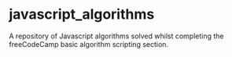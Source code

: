# javascript_algorithms
A repository of Javascript algorithms solved whilst completing the freeCodeCamp basic algorithm scripting section.
